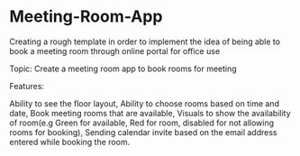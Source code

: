 # Meeting-Room-App
Creating a rough template in order to implement the idea of being able to book a meeting room through online portal for office use

Topic:
Create a meeting room app to book rooms for meeting

Features:

Ability to see the floor layout,
Ability to choose rooms based on time and date, 
Book meeting rooms that are available,
Visuals to show the availability of room(e.g Green for available, Red for room, disabled for not allowing rooms for booking),
Sending calendar invite based on the email address entered while booking the room.




